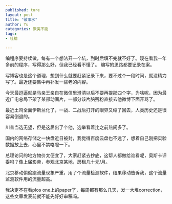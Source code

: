 ```yaml
---
published: ture
layout: post
title: "破事水"
author: Yu
categories: 聚类不能
tags:
- 吐槽

---
```


编程序要持续做，每有一个想法开一个坑，到时后填不完就不好了。现在看我一年多前的程序，写得那么好，但我已经看不懂了。
编写的思路都要记录在案。

写博客也是这个道理，想到什么就要赶紧记录下来，要不过个一段时间，就没精力写了。最近还要集中再补发一些老的内容。

今天最逗逼就是马亲王亲自在微信里澄清以后不要再提那四个字，为啥呢，因为最近广电总局下架了某部动画片，一部分该片脑残粉直接去他微博下面开骂了。

最近土鸡全面伊斯兰化了，一战、二战后打开的眼界又缩了回去，人类历史还是很容易倒退的。

川普当选无望，但是这届出了个他，选举看着比之前热闹多了。

国内的网络存储之一快盘近日被封，我觉得百度云盘也不远了，想着自己刚把实验数据放上去，心里不禁咯噔一下。

总理访问的地方物价太便宜了，大家赶紧去抄底，这帮人都做给谁看呢，奥斯卡评委吗？像上届影帝，参观北京某地，房租几十元/月。

北京移动偷偷跑流量现象严重，用了个流量检测软件，结果移动告诉我，这个流量监测软件用的流量超高。

我决定不在看plos one上的paper了，每周都有那么几天，发一大堆correction，这些文章发表前就不能先好好审稿吗。
